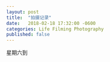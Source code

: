 ```yaml
---
layout: post
title:  "拍摄记录"
date:   2018-02-18 17:32:00 -0600
categories: Life Filming Photography
published: false
---
```


星期六到

